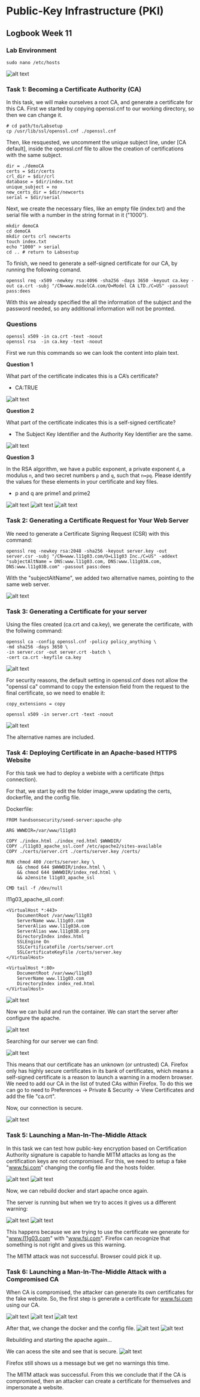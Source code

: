 # Public-Key Infrastructure (PKI)

## Logbook Week 11

### Lab Environment

```shell
sudo nano /etc/hosts
```
![alt text](https://git.fe.up.pt/fsi/fsi2223/l11g03/-/raw/main/imgs/logbook11img1.png "Title")

### Task 1: Becoming a Certificate Authority (CA)

In this task, we will make ourselves a root CA, and generate a certificate for this CA. First we started by copying openssl.cnf to our working directory, so then we can change it.

```shell
# cd path/to/Labsetup
cp /usr/lib/ssl/openssl.cnf ./openssl.cnf
```

Then, like resquested, we uncomment the unique subject line, under [CA default], inside the openssl.cnf file to allow the creation of certifications with the same subject.

```shell
dir = ./demoCA
certs = $dir/certs
crl_dir = $dir/crl
database = $dir/index.txt
unique_subject = no
new_certs_dir = $dir/newcerts
serial = $dir/serial
```

Next, we create the necessary files, like an empty file (index.txt) and the serial file with a number in the string format in it ("1000").

```shell
mkdir demoCA
cd demoCA
mkdir certs crl newcerts
touch index.txt
echo "1000" > serial
cd .. # return to Labsestup
```

To finish, we need to generate a self-signed certificate for our CA, by running the following comand.

```shell
openssl req -x509 -newkey rsa:4096 -sha256 -days 3650 -keyout ca.key -out ca.crt -subj "/CN=www.modelCA.com/O=Model CA LTD./C=US" -passout pass:dees
```

With this we already specified the all the information of the subject and the password needed, so any additional information will not be promted.

### Questions

```shell
openssl x509 -in ca.crt -text -noout
openssl rsa  -in ca.key -text -noout
```

First we run this commands so we can look the content into plain text.

**Question 1**

What part of the certificate indicates this is a CA’s certificate?
- CA:TRUE

![alt text](https://git.fe.up.pt/fsi/fsi2223/l11g03/-/raw/main/imgs/logbook11img2.png "Title")

**Question 2**

What part of the certificate indicates this is a self-signed certificate?
- The Subject Key Identifier and the Authority Key Identifier are the same.

![alt text](https://git.fe.up.pt/fsi/fsi2223/l11g03/-/raw/main/imgs/logbook11img3.png "Title")

**Question 3**

In the RSA algorithm, we have a public exponent, a private exponent `d`, a modulus `n`, and two secret numbers `p` and `q`, such that `n=pq`. Please identify the values for these elements in your certificate and key files.
- p and q are prime1 and prime2

![alt text](https://git.fe.up.pt/fsi/fsi2223/l11g03/-/raw/main/imgs/logbook11img4.png "Title")
![alt text](https://git.fe.up.pt/fsi/fsi2223/l11g03/-/raw/main/imgs/logbook11img5.png "Title")
![alt text](https://git.fe.up.pt/fsi/fsi2223/l11g03/-/raw/main/imgs/logbook11img6.png "Title")


### Task 2: Generating a Certificate Request for Your Web Server

We need to generate a Certificate Signing Request (CSR) with this command:

```shell
openssl req -newkey rsa:2048 -sha256 -keyout server.key -out server.csr -subj "/CN=www.l11g03.com/O=L11g03 Inc./C=US" -addext "subjectAltName = DNS:www.l11g03.com, DNS:www.l11g03A.com, DNS:www.l11g03B.com" -passout pass:dees
```

With the "subjectAltName", we added two alternative names, pointing to the same web server.

![alt text](https://git.fe.up.pt/fsi/fsi2223/l11g03/-/raw/main/imgs/logbook11img7.png "Title")


### Task 3: Generating a Certificate for your server

Using the files created (ca.crt and ca.key), we generate the certificate, with the follwing command:

```shell
openssl ca -config openssl.cnf -policy policy_anything \
-md sha256 -days 3650 \
-in server.csr -out server.crt -batch \
-cert ca.crt -keyfile ca.key
```
![alt text](https://git.fe.up.pt/fsi/fsi2223/l11g03/-/raw/main/imgs/logbook11img8.png "Title")

For security reasons, the default setting in openssl.cnf does not allow the "openssl ca" command to copy the extension field from the request to the final certificate, so we need to enable it:

```shell
copy_extensions = copy
```

```shell
openssl x509 -in server.crt -text -noout
```

![alt text](https://git.fe.up.pt/fsi/fsi2223/l11g03/-/raw/main/imgs/logbook11img9.png "Title")


The alternative names are included.

### Task 4: Deploying Certificate in an Apache-based HTTPS Website

For this task we had to deploy a webiste with a certificate (https connection).

For that, we start by edit the folder image_www updating the certs, dockerfile, and the config file.

Dockerfile:
```shell
FROM handsonsecurity/seed-server:apache-php

ARG WWWDIR=/var/www/l11g03

COPY ./index.html ./index_red.html $WWWDIR/
COPY ./l11g03_apache_ssl.conf /etc/apache2/sites-available
COPY ./certs/server.crt ./certs/server.key /certs/

RUN chmod 400 /certs/server.key \
    && chmod 644 $WWWDIR/index.html \
    && chmod 644 $WWWDIR/index_red.html \
    && a2ensite l11g03_apache_ssl

CMD tail -f /dev/null
```

l11g03_apache_sll.conf:
```shell
<VirtualHost *:443>
    DocumentRoot /var/www/l11g03
    ServerName www.l11g03.com
    ServerAlias www.l11g03A.com
    ServerAlias www.l11g03B.org
    DirectoryIndex index.html
    SSLEngine On
    SSLCertificateFile /certs/server.crt
    SSLCertificateKeyFile /certs/server.key
</VirtualHost>

<VirtualHost *:80>
    DocumentRoot /var/www/l11g03
    ServerName www.l11g03.com
    DirectoryIndex index_red.html
</VirtualHost>
```

![alt text](https://git.fe.up.pt/fsi/fsi2223/l11g03/-/raw/main/imgs/logbook11img10.png "Title")

Now we can build and run the container. We can start the server after configure the apache.

![alt text](https://git.fe.up.pt/fsi/fsi2223/l11g03/-/raw/main/imgs/logbook11img11.png "Title")

Searching for our server we can find:

![alt text](https://git.fe.up.pt/fsi/fsi2223/l11g03/-/raw/main/imgs/logbook11img12.png "Title")

This means that our certificate has an unknown (or untrusted) CA. Firefox only has highly secure certificates in its bank of certificates, which means a self-signed certificate is a reason to launch a warning in a modern browser. We need to add our CA in the list of truted CAs within Firefox. To do this we can go to need to Preferences -> Private & Security -> View Certificates and add the file "ca.crt".

Now, our connection is secure.

![alt text](https://git.fe.up.pt/fsi/fsi2223/l11g03/-/raw/main/imgs/logbook11img13.png "Title")

### Task 5: Launching a Man-In-The-Middle Attack

In this task we can test how public-key encryption based on Certification Authority signature is capable to handle MITM attacks as long as the certification keys are not compromised. For this, we need to setup a fake "www.fsi.com" changing the config file and the hosts folder.

![alt text](https://git.fe.up.pt/fsi/fsi2223/l11g03/-/raw/main/imgs/logbook11img14.png "Title")
![alt text](https://git.fe.up.pt/fsi/fsi2223/l11g03/-/raw/main/imgs/logbook11img15.png "Title")

Now, we can rebuild docker and start apache once again.

The server is running but when we try to acces it gives us a different warning:

![alt text](https://git.fe.up.pt/fsi/fsi2223/l11g03/-/raw/main/imgs/logbook11img16.png "Title")
![alt text](https://git.fe.up.pt/fsi/fsi2223/l11g03/-/raw/main/imgs/logbook11img17.png "Title")

This happens because we are trying to use the certificate we generate for "www.l11g03.com" with "www.fsi.com". Firefox can recognize that something is not right and gives us this warning.

The MITM attack was not successful. Browser could pick it up.

### Task 6: Launching a Man-In-The-Middle Attack with a Compromised CA

When CA is compromised, the attacker can generate its own certificates for the fake website.
So, the first step is generate a certificate for www.fsi.com using our CA.

![alt text](https://git.fe.up.pt/fsi/fsi2223/l11g03/-/raw/main/imgs/logbook11img18.png "Title")
![alt text](https://git.fe.up.pt/fsi/fsi2223/l11g03/-/raw/main/imgs/logbook11img19.png "Title")
![alt text](https://git.fe.up.pt/fsi/fsi2223/l11g03/-/raw/main/imgs/logbook11img20.png "Title")

After that, we change the docker and the config file.
![alt text](https://git.fe.up.pt/fsi/fsi2223/l11g03/-/raw/main/imgs/logbook11img21.png "Title")
![alt text](https://git.fe.up.pt/fsi/fsi2223/l11g03/-/raw/main/imgs/logbook11img22.png "Title")

Rebuilding and starting the apache again...

We can acess the site and see that is secure.
![alt text](https://git.fe.up.pt/fsi/fsi2223/l11g03/-/raw/main/imgs/logbook11img23.png "Title")

Firefox still shows us a message but we get no warnings this time.

The MITM attack was successful. From this we conclude that if the CA is compromised, then an attacker can create a certificate for themselves and impersonate a website. 

